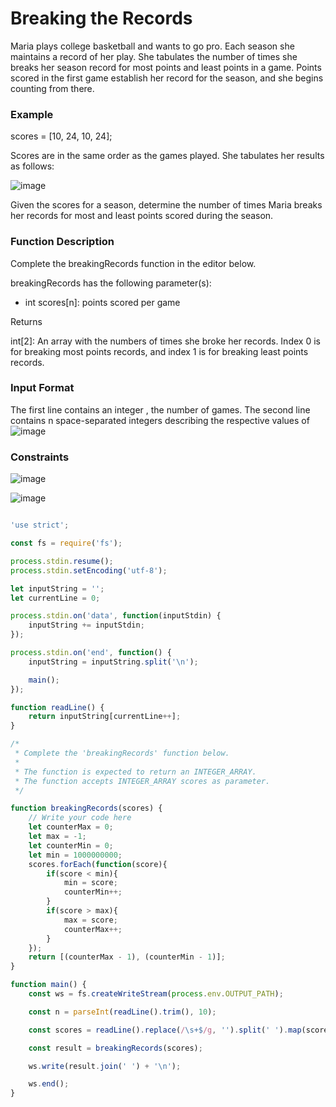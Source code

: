 # Breaking the Records

Maria plays college basketball and wants to go pro. Each season she maintains a record of her play. She tabulates the number of times she breaks her season record for most points and least points in a game. Points scored in the first game establish her record for the season, and she begins counting from there.

### Example

scores = [10, 24, 10, 24];

Scores are in the same order as the games played. She tabulates her results as follows:

![image](https://user-images.githubusercontent.com/23621801/184253012-d30a4686-ed38-4060-aafb-5398df62708f.png)

Given the scores for a season, determine the number of times Maria breaks her records for most and least points scored during the season.

### Function Description

Complete the breakingRecords function in the editor below.

breakingRecords has the following parameter(s):

* int scores[n]: points scored per game

Returns

int[2]: An array with the numbers of times she broke her records. Index 0 is for breaking most points records, and index 1 is for breaking least points records.

### Input Format

The first line contains an integer , the number of games.
The second line contains n space-separated integers describing the respective values of ![image](https://user-images.githubusercontent.com/23621801/184253328-e7ae7b02-cd77-477e-b8b2-9c3ad1f985d5.png)


### Constraints

![image](https://user-images.githubusercontent.com/23621801/184253365-87e33af6-06c5-4dc3-a887-f699e1040a2f.png)


![image](https://user-images.githubusercontent.com/23621801/184253411-25e27c4b-010d-42ad-888a-0aa860b88006.png)



```js

'use strict';

const fs = require('fs');

process.stdin.resume();
process.stdin.setEncoding('utf-8');

let inputString = '';
let currentLine = 0;

process.stdin.on('data', function(inputStdin) {
    inputString += inputStdin;
});

process.stdin.on('end', function() {
    inputString = inputString.split('\n');

    main();
});

function readLine() {
    return inputString[currentLine++];
}

/*
 * Complete the 'breakingRecords' function below.
 *
 * The function is expected to return an INTEGER_ARRAY.
 * The function accepts INTEGER_ARRAY scores as parameter.
 */

function breakingRecords(scores) {
    // Write your code here
    let counterMax = 0;
    let max = -1;
    let counterMin = 0;
    let min = 1000000000;
    scores.forEach(function(score){
        if(score < min){
            min = score;
            counterMin++;
        }
        if(score > max){
            max = score;
            counterMax++;
        }
    });
    return [(counterMax - 1), (counterMin - 1)];
}

function main() {
    const ws = fs.createWriteStream(process.env.OUTPUT_PATH);

    const n = parseInt(readLine().trim(), 10);

    const scores = readLine().replace(/\s+$/g, '').split(' ').map(scoresTemp => parseInt(scoresTemp, 10));

    const result = breakingRecords(scores);

    ws.write(result.join(' ') + '\n');

    ws.end();
}


```

